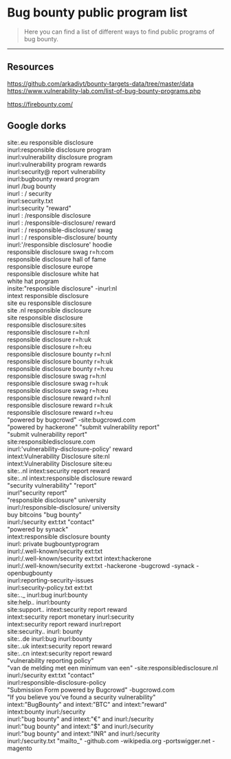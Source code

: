 # Bug bounty public program list

> Here you can find a list of different ways to find public programs of bug bounty.

---

## Resources

https://github.com/arkadiyt/bounty-targets-data/tree/master/data  
https://www.vulnerability-lab.com/list-of-bug-bounty-programs.php

https://firebounty.com/

## Google dorks

site:.eu responsible disclosure  
inurl:responsible disclosure program  
inurl:vulnerability disclosure program  
inurl:vulnerability program rewards  
inurl:security@ report vulnerability  
inurl:bugbounty reward program  
inurl /bug bounty  
inurl : / security  
inurl:security.txt  
inurl:security "reward"  
inurl : /responsible disclosure  
inurl : /responsible-disclosure/ reward  
inurl : / responsible-disclosure/ swag  
inurl : / responsible-disclosure/ bounty  
inurl:'/responsible disclosure' hoodie  
responsible disclosure swag r=h:com  
responsible disclosure hall of fame  
responsible disclosure europe  
responsible disclosure white hat  
white hat program  
insite:"responsible disclosure" -inurl:nl  
intext responsible disclosure  
site eu responsible disclosure  
site .nl responsible disclosure  
site responsible disclosure  
responsible disclosure:sites  
responsible disclosure r=h:nl  
responsible disclosure r=h:uk  
responsible disclosure r=h:eu  
responsible disclosure bounty r=h:nl  
responsible disclosure bounty r=h:uk  
responsible disclosure bounty r=h:eu  
responsible disclosure swag r=h:nl  
responsible disclosure swag r=h:uk  
responsible disclosure swag r=h:eu  
responsible disclosure reward r=h:nl  
responsible disclosure reward r=h:uk  
responsible disclosure reward r=h:eu  
"powered by bugcrowd" -site:bugcrowd.com  
"powered by hackerone" "submit vulnerability report"  
"submit vulnerability report"  
site:responsibledisclosure.com  
inurl:'vulnerability-disclosure-policy' reward  
intext:Vulnerability Disclosure site:nl  
intext:Vulnerability Disclosure site:eu  
site:_._.nl intext:security report reward  
site:_._.nl intext:responsible disclosure reward  
"security vulnerability" "report"  
inurl"security report"  
"responsible disclosure" university  
inurl:/responsible-disclosure/ university  
buy bitcoins "bug bounty"  
inurl:/security ext:txt "contact"  
"powered by synack"  
intext:responsible disclosure bounty  
inurl: private bugbountyprogram  
inurl:/.well-known/security ext:txt  
inurl:/.well-known/security ext:txt intext:hackerone  
inurl:/.well-known/security ext:txt -hackerone -bugcrowd -synack -openbugbounty  
inurl:reporting-security-issues  
inurl:security-policy.txt ext:txt  
site:_._._ inurl:bug inurl:bounty  
site:help._._ inurl:bounty  
site:support._._ intext:security report reward  
intext:security report monetary inurl:security  
intext:security report reward inurl:report  
site:security._._ inurl: bounty  
site:_._.de inurl:bug inurl:bounty  
site:_._.uk intext:security report reward  
site:_._.cn intext:security report reward  
"vulnerability reporting policy"  
"van de melding met een minimum van een" -site:responsibledisclosure.nl  
inurl:/security ext:txt "contact"  
inurl:responsible-disclosure-policy  
"Submission Form powered by Bugcrowd" -bugcrowd.com  
"If you believe you've found a security vulnerability"  
intext:"BugBounty" and intext:"BTC" and intext:"reward"  
intext:bounty inurl:/security  
inurl:"bug bounty" and intext:"€" and inurl:/security  
inurl:"bug bounty" and intext:"$" and inurl:/security  
inurl:"bug bounty" and intext:"INR" and inurl:/security  
inurl:/security.txt "mailto_" -github.com -wikipedia.org -portswigger.net -magento
